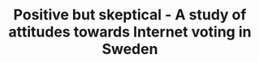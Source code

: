 ---
title: "Positive but skeptical - A study of attitudes towards Internet voting in Sweden"
collection: publications
permalink: /publications/2014-12-Positive-but-skeptical-A-study-of-attitudes-towards-Internet-voting-in-Sweden
venue: 'Proceedings of the International Conference for E-Democracy and Open Government (CeDEM Asia 2014)'
pages: '191-205'
publisher: 'M{\"u}nster: Edition Donau-Universit{\"a}t Krems'
year: '2014'
paperurl: 'http://www.diva-portal.org/smash/get/diva2:811347/FULLTEXT01.pdf'
citation: ' Montathar Faraon,  Georg Stenberg,  <b>Jurlind Budurushi</b>,  Mauri Kaipainen</br> Proceedings of the International Conference for E-Democracy and Open Government (CeDEM Asia 2014)'
---